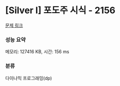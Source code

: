 # [Silver I] 포도주 시식 - 2156 

[문제 링크](https://www.acmicpc.net/problem/2156) 

### 성능 요약

메모리: 127416 KB, 시간: 156 ms

### 분류

다이나믹 프로그래밍(dp)

